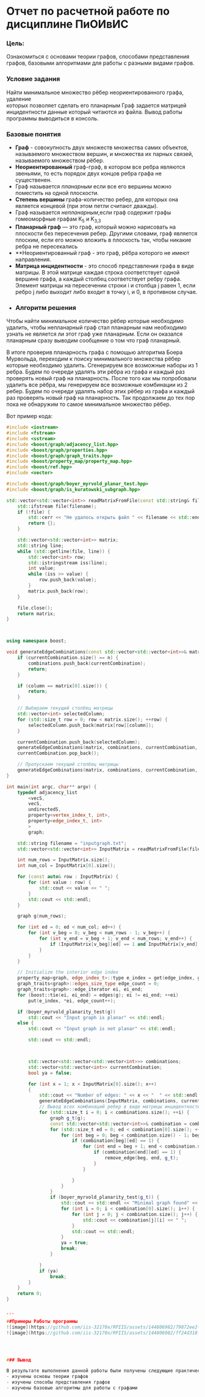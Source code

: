 # Отчет по расчетной работе по дисциплине ПиОИвИС

### Цель:
Ознакомиться с  основами теории графов, способами представления графов, базовыми алгоритмами для работы с разными видами графов.
### Условие задания
Найти минимальное множество рёбер неориентированного графа, удаление  
которых позволяет сделать его планарным
Граф задается матрицей инцидентности данные который читаются из файла.
Вывод работы программы выводиться в консоль.
### Базовые понятия 
- **Граф** - совокупность двух множеств множества самих объектов, называемого множеством вершин, и множества их парных связей, называемого множеством рёбер.
- **Неориентированный** граф-граф, в котором все ребра являются звеньями, то есть порядок двух концов ребра графа не существенен.
- Граф называется *планарным* если все его вершины можно поместить  на одной плоскости.
- **Степень вершины** графа-количество ребер, для которых она является концевой (при этом петли считают дважды).
- Граф называется *непланарным*,если граф содержит графы гомеоморфные графам K<sub>5</sub> и K<sub>3,3</sub>
- **Планарный граф** — это граф, который можно нарисовать на плоскости без пересечения ребер. Другими словами, граф является плоским, если его можно вложить в плоскость так, чтобы никакие ребра не пересекались
- **Неориентированный граф - это граф, рёбра которого не имеют направления.
- **Матрица инцидентности** - это способ представления графа в виде матрицы. В этой матрице каждая строка соответствует одной вершине графа, а каждый столбец соответствует ребру графа. Элемент матрицы на пересечении строки i и столбца j равен 1, если ребро j либо выходит либо входит в точку i, и 0, в противном случае.
- ### Алгоритм решения

Чтобы найти минимальное количество рёбер которые необходимо удалить, чтобы непланарный граф стал планарным нам необходимо узнать не является ли этот граф уже планарным. Если он оказался планарным сразу выводим сообщение о том что граф планарный.

В итоге проверив планарность графа c помощью алгоритма Боера Мурвольда, переходим к поиску минимального множества рёбер которые необходимо удалить. Сгенерируем все возможные наборы из 1 ребра. Будем по очереди удалять эти рёбра из графа и каждый раз проверять новый граф на планарность. После того как мы попробовали удалить все рёбра, мы генерируем все возможные комбинации из 2 ребер. Будем по очереди удалять набор этих рёбер из графа и каждый раз проверять новый граф на планарность. Так продолжаем до тех пор пока не обнаружим то самое минимальное множество рёбер.


Вот пример кода:
~~~c++
#include <iostream>
#include <fstream>
#include <sstream>
#include <boost/graph/adjacency_list.hpp>
#include <boost/graph/properties.hpp>
#include <boost/graph/graph_traits.hpp>
#include <boost/property_map/property_map.hpp>
#include <boost/ref.hpp>
#include <vector>

#include <boost/graph/boyer_myrvold_planar_test.hpp>
#include <boost/graph/is_kuratowski_subgraph.hpp>

std::vector<std::vector<int>> readMatrixFromFile(const std::string& filename) {
    std::ifstream file(filename);
    if (!file) {
        std::cerr << "Не удалось открыть файл " << filename << std::endl;
        return {};
    }

    std::vector<std::vector<int>> matrix;
    std::string line;
    while (std::getline(file, line)) {
        std::vector<int> row;
        std::istringstream iss(line);
        int value;
        while (iss >> value) {
            row.push_back(value);
        }
        matrix.push_back(row);
    }

    file.close();
    return matrix;
}



using namespace boost;

void generateEdgeCombinations(const std::vector<std::vector<int>>& matrix, std::vector<std::vector<std::vector<int>>>& combinations, std::vector<std::vector<int>>& currentCombination, int n, int column = 0) {
    if (currentCombination.size() == n) {
        combinations.push_back(currentCombination);
        return;
    }

    if (column == matrix[0].size()) {
        return;
    }

    // Выбираем текущий столбец матрицы
    std::vector<int> selectedColumn;
    for (std::size_t row = 0; row < matrix.size(); ++row) {
        selectedColumn.push_back(matrix[row][column]);
    }

    currentCombination.push_back(selectedColumn);
    generateEdgeCombinations(matrix, combinations, currentCombination, n, column + 1);
    currentCombination.pop_back();

    // Пропускаем текущий столбец матрицы
    generateEdgeCombinations(matrix, combinations, currentCombination, n, column + 1);
}

int main(int argc, char** argv) {
    typedef adjacency_list
        <vecS,
        vecS,
        undirectedS,
        property<vertex_index_t, int>,
        property<edge_index_t, int>
        >
        graph;

    std::string filename = "inputgraph.txt";
    std::vector<std::vector<int>> InputMatrix = readMatrixFromFile(filename);

    int num_rows = InputMatrix.size();
    int num_col = InputMatrix[0].size();

    for (const auto& row : InputMatrix) {
        for (int value : row) {
            std::cout << value << " ";
        }
        std::cout << std::endl;
    }

    graph g(num_rows);

    for (int ed = 0; ed < num_col; ed++) {
        for (int v_beg = 0; v_beg < num_rows - 1; v_beg++) {
            for (int v_end = v_beg + 1; v_end < num_rows; v_end++) {
                if (InputMatrix[v_beg][ed] == 1 and InputMatrix[v_end][ed] == 1) add_edge(v_beg, v_end, g);
            }
        }
    }

    // Initialize the interior edge index
    property_map<graph, edge_index_t>::type e_index = get(edge_index, g);
    graph_traits<graph>::edges_size_type edge_count = 0;
    graph_traits<graph>::edge_iterator ei, ei_end;
    for (boost::tie(ei, ei_end) = edges(g); ei != ei_end; ++ei)
        put(e_index, *ei, edge_count++);

    if (boyer_myrvold_planarity_test(g))
        std::cout << "Input graph is planar" << std::endl;
    else {
        std::cout << "Input graph is not planar" << std::endl;

        std::cout << std::endl;



        std::vector<std::vector<std::vector<int>>> combinations;
        std::vector<std::vector<int>> currentCombination;
        bool ya = false;

        for (int x = 1; x < InputMatrix[0].size(); x++)
        {
            std::cout << "Number of edges: " << x << "  " << std::endl;
            generateEdgeCombinations(InputMatrix, combinations, currentCombination, x);
            // Вывод всех комбинаций ребер в виде матрицы инцидентности
            for (std::size_t i = 0; i < combinations.size(); ++i) {
                graph g_t(g);
                const std::vector<std::vector<int>>& combination = combinations[i];
                for (std::size_t ed = 0; ed < combination[0].size(); ++ed) {
                    for (int beg = 0; beg < combination.size() - 1; beg++) {
                        if (combination[beg][ed] == 1) {
                            for (int end = beg + 1; end < combination.size(); end++) {
                                if (combination[end][ed] == 1) {
                                    remove_edge(beg, end, g_t);
                                }
                            }

                        }
                    }
                }
                if (boyer_myrvold_planarity_test(g_t)) {
                    std::cout << std::endl << "Minimal graph found" << std::endl;
                    for (int i = 0; i < combination[0].size(); i++) {
                        for (int j = 0; j < combination.size(); j++) {
                            std::cout << combination[j][i] << " ";
                        }
                        std::cout << std::endl;
                    }
                    ya = true;
                    break;
                }

            }
            if (ya)
                break;
        }
    }
    return 0;
}


```
##Примеры Работы программы
![image](https://github.com/iis-32170x/RPIIS/assets/144806982/79872ee2-4e92-4e39-9e92-55d3cdd273bf)
![image](https://github.com/iis-32170x/RPIIS/assets/144806982/ff24d318-0549-4201-868b-48860591ee8d)




### Вывод

В результате выполнения данной работы были получены следующие практические навыки:
- изучены основы теории графов
- изучены способы представления графов
- изучены базовые алгоритмы для работы с графами

